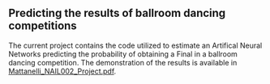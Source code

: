 ## Predicting the results of ballroom dancing competitions

The current project contains the code utilized to estimate an Artifical Neural Networks predicting the probability of obtaining a Final in a ballroom dancing competition. The demonstration of the results is available in [Mattanelli_NAIL002_Project.pdf](Mattanelli_NAIL002_Project.pdf).
